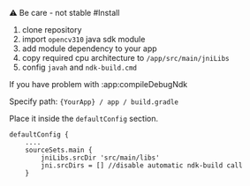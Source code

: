 :warning: Be care - not stable
#Install
1. clone repository
2. import `opencv310` java sdk module
3. add module dependency to your app
4. copy required cpu architecture to `/app/src/main/jniLibs`
5. config `javah` and `ndk-build.cmd`

If you have problem with :app:compileDebugNdk

Specify path:
`{YourApp} / app / build.gradle`

Place it inside the `defaultConfig` section.

```
defaultConfig {
    ....
    sourceSets.main {
        jniLibs.srcDir 'src/main/libs'
        jni.srcDirs = [] //disable automatic ndk-build call
    }
```
